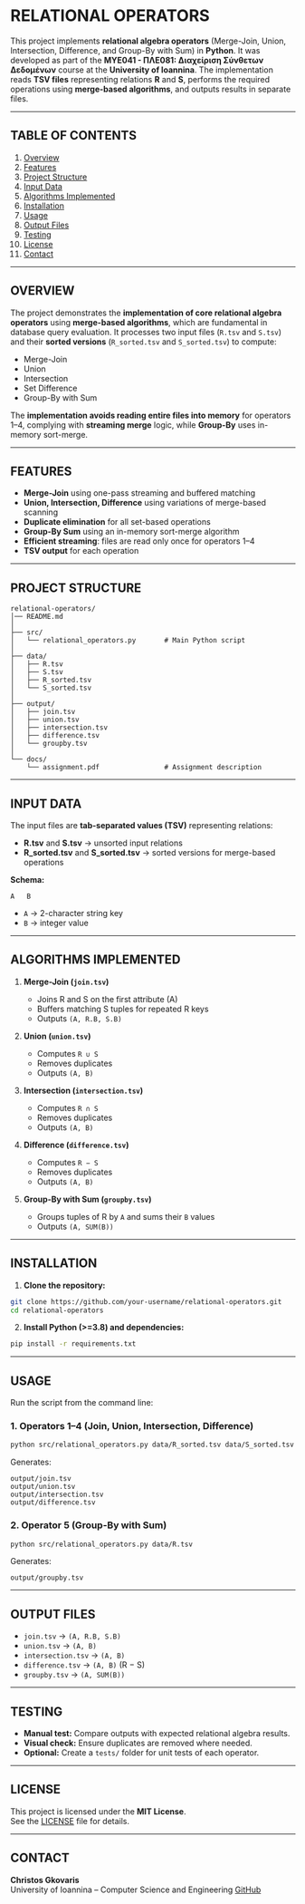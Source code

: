 # RELATIONAL OPERATORS

This project implements **relational algebra operators** (Merge-Join, Union, Intersection, Difference, and Group-By with Sum) in **Python**. It was developed as part of the **MΥΕ041 - ΠΛΕ081: Διαχείριση Σύνθετων Δεδομένων** course at the **University of Ioannina**. The implementation reads **TSV files** representing relations **R** and **S**, performs the required operations using **merge-based algorithms**, and outputs results in separate files.

---

## TABLE OF CONTENTS
1. [Overview](#overview)
2. [Features](#features)
3. [Project Structure](#project-structure)
4. [Input Data](#input-data)
5. [Algorithms Implemented](#algorithms-implemented)
6. [Installation](#installation)
7. [Usage](#usage)
8. [Output Files](#output-files)
9. [Testing](#testing)
10. [License](#license)
11. [Contact](#contact)

---

## OVERVIEW

The project demonstrates the **implementation of core relational algebra operators** using **merge-based algorithms**, which are fundamental in database query evaluation. It processes two input files (`R.tsv` and `S.tsv`) and their **sorted versions** (`R_sorted.tsv` and `S_sorted.tsv`) to compute:

- Merge-Join
- Union
- Intersection
- Set Difference
- Group-By with Sum

The **implementation avoids reading entire files into memory** for operators 1–4, complying with **streaming merge** logic, while **Group-By** uses in-memory sort-merge.

---

## FEATURES

- **Merge-Join** using one-pass streaming and buffered matching
- **Union, Intersection, Difference** using variations of merge-based scanning
- **Duplicate elimination** for all set-based operations
- **Group-By Sum** using an in-memory sort-merge algorithm
- **Efficient streaming**: files are read only once for operators 1–4
- **TSV output** for each operation

---

## PROJECT STRUCTURE

```
relational-operators/
│── README.md
│
├── src/
│   └── relational_operators.py       # Main Python script
│
├── data/
│   ├── R.tsv
│   ├── S.tsv
│   ├── R_sorted.tsv
│   └── S_sorted.tsv
│
├── output/
│   ├── join.tsv
│   ├── union.tsv
│   ├── intersection.tsv
│   ├── difference.tsv
│   └── groupby.tsv
│
└── docs/
    └── assignment.pdf                # Assignment description
```

---

## INPUT DATA

The input files are **tab-separated values (TSV)** representing relations:

- **R.tsv** and **S.tsv** → unsorted input relations
- **R_sorted.tsv** and **S_sorted.tsv** → sorted versions for merge-based operations

**Schema:**
```
A   B
```
- `A` → 2-character string key
- `B` → integer value

---

## ALGORITHMS IMPLEMENTED

1. **Merge-Join (`join.tsv`)**
   - Joins R and S on the first attribute (A)
   - Buffers matching S tuples for repeated R keys
   - Outputs `(A, R.B, S.B)`

2. **Union (`union.tsv`)**
   - Computes `R ∪ S`  
   - Removes duplicates  
   - Outputs `(A, B)`

3. **Intersection (`intersection.tsv`)**
   - Computes `R ∩ S`  
   - Removes duplicates  
   - Outputs `(A, B)`

4. **Difference (`difference.tsv`)**
   - Computes `R − S`  
   - Removes duplicates  
   - Outputs `(A, B)`

5. **Group-By with Sum (`groupby.tsv`)**
   - Groups tuples of R by `A` and sums their `B` values
   - Outputs `(A, SUM(B))`

---

## INSTALLATION

1. **Clone the repository:**
```bash
git clone https://github.com/your-username/relational-operators.git
cd relational-operators
```

2. **Install Python (>=3.8) and dependencies:**
```bash
pip install -r requirements.txt
```

---

## USAGE

Run the script from the command line:

### **1. Operators 1–4 (Join, Union, Intersection, Difference)**
```bash
python src/relational_operators.py data/R_sorted.tsv data/S_sorted.tsv
```
Generates:
```
output/join.tsv
output/union.tsv
output/intersection.tsv
output/difference.tsv
```

### **2. Operator 5 (Group-By with Sum)**
```bash
python src/relational_operators.py data/R.tsv
```
Generates:
```
output/groupby.tsv
```

---

## OUTPUT FILES

- `join.tsv` → `(A, R.B, S.B)`
- `union.tsv` → `(A, B)`
- `intersection.tsv` → `(A, B)`
- `difference.tsv` → `(A, B)` (R − S)
- `groupby.tsv` → `(A, SUM(B))`

---

## TESTING

- **Manual test:** Compare outputs with expected relational algebra results.  
- **Visual check:** Ensure duplicates are removed where needed.  
- **Optional:** Create a `tests/` folder for unit tests of each operator.

---

## LICENSE

This project is licensed under the **MIT License**.  
See the [LICENSE](LICENSE) file for details.

---

## CONTACT

**Christos Gkovaris**  
University of Ioannina – Computer Science and Engineering
[GitHub](https://github.com/ChristosGkovaris)
